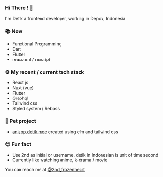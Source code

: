 ### **Hi There !** 👋

I'm Detik a frontend developer, working in Depok, Indonesia

### 📚 Now
* Functional Programming
* Dart
* Flutter
* reasonml / rescript

### ⚙️ My recent / current tech stack
* React js
* Nuxt (vue)
* Flutter
* Graphql
* Tailwind css
* Styled system / Rebass


### 🐢 Pet project
* [aniapp.detik.moe](https://aniapp.detik.moe) created using elm and tailwind css

### 😊 Fun fact
* Use 2nd as initial or username, detik in Indonesian is unit of time second
* Currently like watching anime, k-drama / movie

You can reach me at [@2nd_frozenheart](https://twitter.com/2nd_frozenheart)




